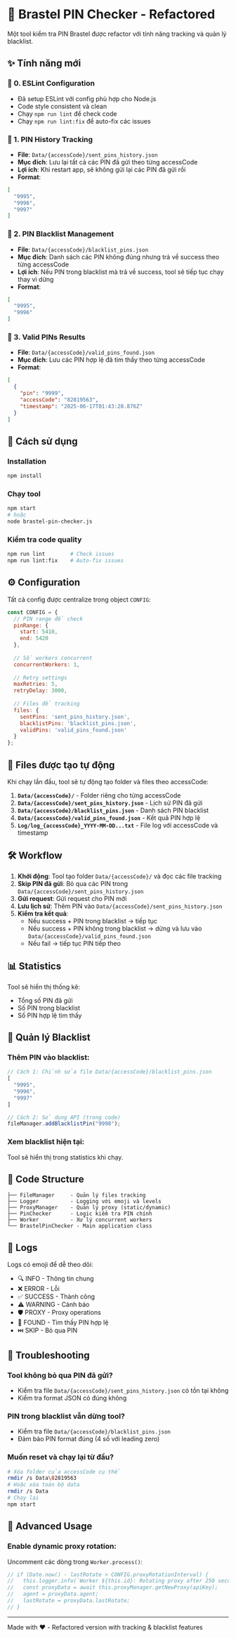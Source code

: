 # 🎯 Brastel PIN Checker - Refactored

Một tool kiểm tra PIN Brastel được refactor với tính năng tracking và quản lý blacklist.

## ✨ Tính năng mới

### 🔧 0. ESLint Configuration
- Đã setup ESLint với config phù hợp cho Node.js
- Code style consistent và clean
- Chạy `npm run lint` để check code
- Chạy `npm run lint:fix` để auto-fix các issues

### 📝 1. PIN History Tracking
- **File**: `Data/{accessCode}/sent_pins_history.json`
- **Mục đích**: Lưu lại tất cả các PIN đã gửi theo từng accessCode
- **Lợi ích**: Khi restart app, sẽ không gửi lại các PIN đã gửi rồi
- **Format**:
```json
[
  "9995",
  "9996",
  "9997"
]
```

### 🚫 2. PIN Blacklist Management
- **File**: `Data/{accessCode}/blacklist_pins.json`
- **Mục đích**: Danh sách các PIN không đúng nhưng trả về success theo từng accessCode
- **Lợi ích**: Nếu PIN trong blacklist mà trả về success, tool sẽ tiếp tục chạy thay vì dừng
- **Format**:
```json
[
  "9995",
  "9996"
]
```

### 🎯 3. Valid PINs Results
- **File**: `Data/{accessCode}/valid_pins_found.json`
- **Mục đích**: Lưu các PIN hợp lệ đã tìm thấy theo từng accessCode
- **Format**:
```json
[
  {
    "pin": "9999",
    "accessCode": "82819563",
    "timestamp": "2025-06-17T01:43:28.876Z"
  }
]
```

## 🚀 Cách sử dụng

### Installation
```bash
npm install
```

### Chạy tool
```bash
npm start
# hoặc
node brastel-pin-checker.js
```

### Kiểm tra code quality
```bash
npm run lint        # Check issues
npm run lint:fix    # Auto-fix issues
```

## ⚙️ Configuration

Tất cả config được centralize trong object `CONFIG`:

```javascript
const CONFIG = {
  // PIN range để check
  pinRange: {
    start: 5410,
    end: 5420
  },
  
  // Số workers concurrent
  concurrentWorkers: 1,
  
  // Retry settings
  maxRetries: 5,
  retryDelay: 3000,
  
  // Files để tracking
  files: {
    sentPins: 'sent_pins_history.json',
    blacklistPins: 'blacklist_pins.json',
    validPins: 'valid_pins_found.json'
  }
};
```

## 📁 Files được tạo tự động

Khi chạy lần đầu, tool sẽ tự động tạo folder và files theo accessCode:

1. **`Data/{accessCode}/`** - Folder riêng cho từng accessCode
2. **`Data/{accessCode}/sent_pins_history.json`** - Lịch sử PIN đã gửi
3. **`Data/{accessCode}/blacklist_pins.json`** - Danh sách PIN blacklist
4. **`Data/{accessCode}/valid_pins_found.json`** - Kết quả PIN hợp lệ
5. **`Log/log_{accessCode}_YYYY-MM-DD...txt`** - File log với accessCode và timestamp

## 🛠️ Workflow

1. **Khởi động**: Tool tạo folder `Data/{accessCode}/` và đọc các file tracking
2. **Skip PIN đã gửi**: Bỏ qua các PIN trong `Data/{accessCode}/sent_pins_history.json`
3. **Gửi request**: Gửi request cho PIN mới
4. **Lưu lịch sử**: Thêm PIN vào `Data/{accessCode}/sent_pins_history.json`
5. **Kiểm tra kết quả**:
   - Nếu success + PIN trong blacklist → tiếp tục
   - Nếu success + PIN không trong blacklist → dừng và lưu vào `Data/{accessCode}/valid_pins_found.json`
   - Nếu fail → tiếp tục PIN tiếp theo

## 📊 Statistics

Tool sẽ hiển thị thống kê:
- Tổng số PIN đã gửi
- Số PIN trong blacklist
- Số PIN hợp lệ tìm thấy

## 🔄 Quản lý Blacklist

### Thêm PIN vào blacklist:
```javascript
// Cách 1: Chỉnh sửa file Data/{accessCode}/blacklist_pins.json
[
  "9995",
  "9996",
  "9997"
]

// Cách 2: Sử dụng API (trong code)
fileManager.addBlacklistPin("9998");
```

### Xem blacklist hiện tại:
Tool sẽ hiển thị trong statistics khi chạy.

## 🎨 Code Structure

```
├── FileManager     - Quản lý files tracking
├── Logger          - Logging với emoji và levels
├── ProxyManager    - Quản lý proxy (static/dynamic)
├── PinChecker      - Logic kiểm tra PIN chính
├── Worker          - Xử lý concurrent workers
└── BrastelPinChecker - Main application class
```

## 📝 Logs

Logs có emoji để dễ theo dõi:
- 🔍 INFO - Thông tin chung
- ❌ ERROR - Lỗi
- ✅ SUCCESS - Thành công
- ⚠️ WARNING - Cảnh báo
- 🛡️ PROXY - Proxy operations
- 🎯 FOUND - Tìm thấy PIN hợp lệ
- ⏭️ SKIP - Bỏ qua PIN

## 🔧 Troubleshooting

### Tool không bỏ qua PIN đã gửi?
- Kiểm tra file `Data/{accessCode}/sent_pins_history.json` có tồn tại không
- Kiểm tra format JSON có đúng không

### PIN trong blacklist vẫn dừng tool?
- Kiểm tra file `Data/{accessCode}/blacklist_pins.json`
- Đảm bảo PIN format đúng (4 số với leading zero)

### Muốn reset và chạy lại từ đầu?
```bash
# Xóa folder của accessCode cụ thể
rmdir /s Data\82819563
# Hoặc xóa toàn bộ data
rmdir /s Data
# Chạy lại
npm start
```

## 🚀 Advanced Usage

### Enable dynamic proxy rotation:
Uncomment các dòng trong `Worker.process()`:
```javascript
// if (Date.now() - lastRotate > CONFIG.proxyRotationInterval) {
//   this.logger.info(`Worker ${this.id}: Rotating proxy after 250 seconds...`);
//   const proxyData = await this.proxyManager.getNewProxy(apiKey);
//   agent = proxyData.agent;
//   lastRotate = proxyData.lastRotate;
// }
```

---

Made with ❤️ - Refactored version with tracking & blacklist features 